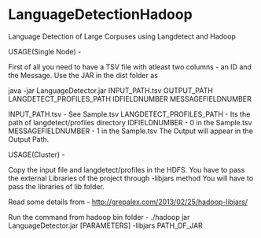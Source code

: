 LanguageDetectionHadoop
=======================

Language Detection of Large Corpuses using Langdetect and Hadoop


USAGE(Single Node) -

First of all you need to have a TSV file with atleast two columns - an ID and the Message.
Use the JAR in the dist folder as

java -jar LanguageDetector.jar INPUT_PATH.tsv OUTPUT_PATH LANGDETECT_PROFILES_PATH IDFIELDNUMBER MESSAGEFIELDNUMBER

INPUT_PATH.tsv - See Sample.tsv
LANGDETECT_PROFILES_PATH - Its the path of langdetect/profiles directory
IDFIELDNUMBER - 0 in the Sample.tsv
MESSAGEFIELDNUMBER - 1 in the Sample.tsv
The Output will appear in the Output Path.


USAGE(Cluster) -

Copy the input file and langdetect/profiles in the HDFS.
You have to pass the external Libraries of the project through -libjars method
You will have to pass the libraries of lib folder.

Read some details from - http://grepalex.com/2013/02/25/hadoop-libjars/

Run the command from hadoop bin folder -
./hadoop jar LanguageDetector.jar [PARAMETERS] -libjars PATH_OF_JAR
